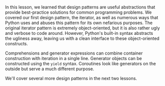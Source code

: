 In this lesson, we learned that design patterns are useful  abstractions that provide best-practice solutions for common programming  problems. We covered our first design pattern, the iterator, as well as  numerous ways that Python uses and abuses this pattern for its own  nefarious purposes. The original iterator pattern is extremely  object-oriented, but it is also rather ugly and verbose to code around.  However, Python's built-in syntax abstracts the ugliness away, leaving  us with a clean interface to these object-oriented constructs.

Comprehensions  and generator expressions can combine container construction with  iteration in a single line. Generator objects can be constructed using  the `yield` syntax. Coroutines look like generators on the outside but serve a much different purpose.

We'll cover several more design patterns in the next two lessons.

